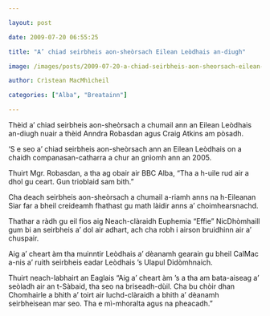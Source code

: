 ```yaml
---

layout: post

date: 2009-07-20 06:55:25

title: "A’ chiad seirbheis aon-sheòrsach Eilean Leòdhais an-diugh"

image: /images/posts/2009-07-20-a-chiad-seirbheis-aon-sheorsach-eilean-leodhais-an-diugh.webp

author: Crìstean MacMhìcheil

categories: ["Alba", "Breatainn"]

---
```


Thèid a’ chiad seirbheis aon-sheòrsach a chumail ann an Eilean Leòdhais an-diugh nuair a thèid Anndra Robasdan agus Craig Atkins am pòsadh.

‘S e seo a’ chiad seirbheis aon-sheòrsach ann an Eilean Leòdhais on a chaidh companasan-catharra a chur an gnìomh ann an 2005.

Thuirt Mgr. Robasdan, a tha ag obair air BBC Alba, “Tha a h-uile rud air a dhol gu ceart. Gun trioblaid sam bith.”

Cha deach seirbheis aon-sheòrsach a chumail a-riamh anns na h-Eileanan Siar far a bheil creideamh fhathast gu math làidir anns a’ choimhearsnachd.

Thathar a ràdh gu eil fios aig Neach-clàraidh Euphemia “Effie” NicDhòmhaill gum bi an seirbheis a’ dol air adhart, ach cha robh i airson bruidhinn air a’ chuspair.

Aig a’ cheart àm tha muinntir Leòdhais a’ dèanamh gearain gu bheil CalMac a-nis a’ ruith seirbheis eadar Leòdhais ’s Ulapul Didòmhnaich.

Thuirt neach-labhairt an Eaglais “Aig a’ cheart àm ’s a tha am bata-aiseag a’ seòladh air an t-Sàbaid, tha seo na briseadh-dùil. Cha bu chòir dhan Chomhairle a bhith a’ toirt air luchd-clàraidh a bhith a’ dèanamh seirbheisean mar seo. Tha e mì-mhoralta agus na pheacadh.”
